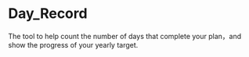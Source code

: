 # Day_Record
The tool to help count the number of days that complete your plan，and show the progress of your yearly target.
